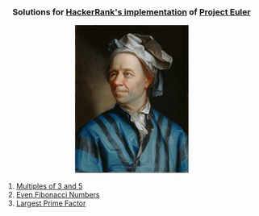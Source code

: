 ### <p align="center">Solutions for [HackerRank's implementation](https://www.hackerrank.com/contests/projecteuler/challenges) of [Project Euler](https://projecteuler.net)</p>

<p align="center">
	<img src="Leonhard_Euler.jpg" width="225">
</p>

1. [Multiples of 3 and 5](/solutions/001_multiples_of_3_and_5.py)
2. [Even Fibonacci Numbers](/solutions/002_even_fibonacci_numbers.py)
3. [Largest Prime Factor](/solutions/003_largest_prime_factor.py)
